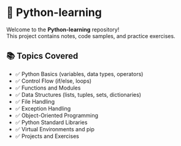 # 🐍 Python-learning

Welcome to the **Python-learning** repository!  
This project contains notes, code samples, and practice exercises.

## 📚 Topics Covered

- ✅ Python Basics (variables, data types, operators)
- ✅ Control Flow (if/else, loops)
- ✅ Functions and Modules
- ✅ Data Structures (lists, tuples, sets, dictionaries)
- ✅ File Handling
- ✅ Exception Handling
- ✅ Object-Oriented Programming
- ✅ Python Standard Libraries
- ✅ Virtual Environments and pip
- ✅ Projects and Exercises

